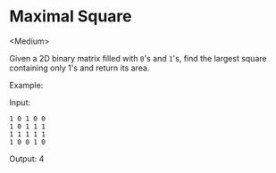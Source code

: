 # Maximal Square

\<Medium>

Given a 2D binary matrix filled with `0`'s and `1`'s, find the largest square
containing only 1's and return its area.

Example:

Input:

```
1 0 1 0 0
1 0 1 1 1
1 1 1 1 1
1 0 0 1 0
```
Output: 4
